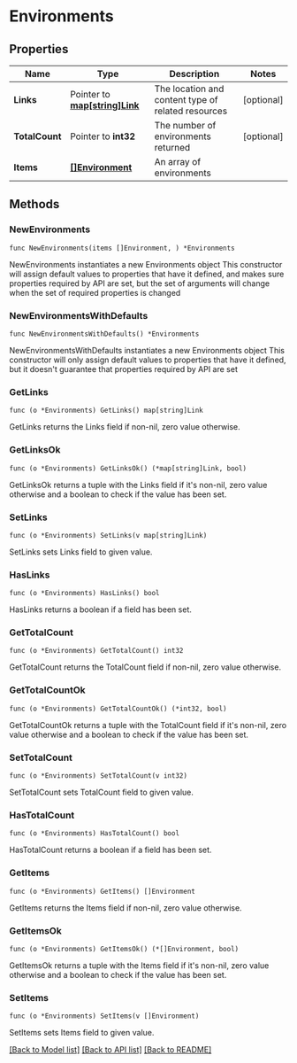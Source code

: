 # Environments

## Properties

Name | Type | Description | Notes
------------ | ------------- | ------------- | -------------
**Links** | Pointer to [**map[string]Link**](Link.md) | The location and content type of related resources | [optional] 
**TotalCount** | Pointer to **int32** | The number of environments returned | [optional] 
**Items** | [**[]Environment**](Environment.md) | An array of environments | 

## Methods

### NewEnvironments

`func NewEnvironments(items []Environment, ) *Environments`

NewEnvironments instantiates a new Environments object
This constructor will assign default values to properties that have it defined,
and makes sure properties required by API are set, but the set of arguments
will change when the set of required properties is changed

### NewEnvironmentsWithDefaults

`func NewEnvironmentsWithDefaults() *Environments`

NewEnvironmentsWithDefaults instantiates a new Environments object
This constructor will only assign default values to properties that have it defined,
but it doesn't guarantee that properties required by API are set

### GetLinks

`func (o *Environments) GetLinks() map[string]Link`

GetLinks returns the Links field if non-nil, zero value otherwise.

### GetLinksOk

`func (o *Environments) GetLinksOk() (*map[string]Link, bool)`

GetLinksOk returns a tuple with the Links field if it's non-nil, zero value otherwise
and a boolean to check if the value has been set.

### SetLinks

`func (o *Environments) SetLinks(v map[string]Link)`

SetLinks sets Links field to given value.

### HasLinks

`func (o *Environments) HasLinks() bool`

HasLinks returns a boolean if a field has been set.

### GetTotalCount

`func (o *Environments) GetTotalCount() int32`

GetTotalCount returns the TotalCount field if non-nil, zero value otherwise.

### GetTotalCountOk

`func (o *Environments) GetTotalCountOk() (*int32, bool)`

GetTotalCountOk returns a tuple with the TotalCount field if it's non-nil, zero value otherwise
and a boolean to check if the value has been set.

### SetTotalCount

`func (o *Environments) SetTotalCount(v int32)`

SetTotalCount sets TotalCount field to given value.

### HasTotalCount

`func (o *Environments) HasTotalCount() bool`

HasTotalCount returns a boolean if a field has been set.

### GetItems

`func (o *Environments) GetItems() []Environment`

GetItems returns the Items field if non-nil, zero value otherwise.

### GetItemsOk

`func (o *Environments) GetItemsOk() (*[]Environment, bool)`

GetItemsOk returns a tuple with the Items field if it's non-nil, zero value otherwise
and a boolean to check if the value has been set.

### SetItems

`func (o *Environments) SetItems(v []Environment)`

SetItems sets Items field to given value.



[[Back to Model list]](../README.md#documentation-for-models) [[Back to API list]](../README.md#documentation-for-api-endpoints) [[Back to README]](../README.md)


